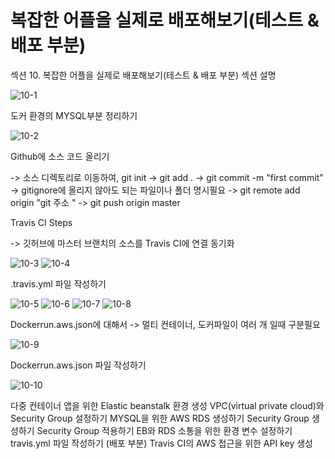 # 복잡한 어플을 실제로 배포해보기(테스트 & 배포 부분)

섹션 10. 복잡한 어플을 실제로 배포해보기(테스트 & 배포 부분)
섹션 설명

![10-1](https://user-images.githubusercontent.com/85863175/147851733-733b0bc5-1ce3-40a2-8823-7f3baf56b0be.png)

도커 환경의 MYSQL부분 정리하기

![10-2](https://user-images.githubusercontent.com/85863175/147851736-5320cd8b-a955-4784-81f1-761eb7b16060.png)

Github에 소스 코드 올리기

-> 소스 디렉토리로 이동하여, git init
-> git add .
-> git commit -m "first commit"
-> gitignore에 올리지 않아도 되는 파일이나 폴더 명시필요
-> git remote add origin "git 주소 "
-> git push origin master


Travis CI Steps

-> 깃허브에 마스터 브랜치의 소스를 Travis CI에 연결 동기화

![10-3](https://user-images.githubusercontent.com/85863175/147851720-7f9d6c4a-9ea6-4ed6-bdea-a3f622d8eac7.png)
![10-4](https://user-images.githubusercontent.com/85863175/147851723-082354fd-f0ce-4cc3-a3b0-fe9acf862b48.png)

.travis.yml 파일 작성하기

![10-5](https://user-images.githubusercontent.com/85863175/147851724-f0f966b3-651f-4717-983f-b32ae33989e1.png)
![10-6](https://user-images.githubusercontent.com/85863175/147851725-7f27a58e-0b43-4f1c-bf07-25fa6ac40195.png)
![10-7](https://user-images.githubusercontent.com/85863175/147851726-4f6ed8f8-1755-407c-8f26-11fc2377a928.png)
![10-8](https://user-images.githubusercontent.com/85863175/147851727-cff26628-2a00-4ebd-8cf9-40ebd7676e2f.png)


Dockerrun.aws.json에 대해서
-> 멀티 컨테이너, 도커파일이 여러 개 일때 구분필요

![10-9](https://user-images.githubusercontent.com/85863175/147851730-47594ca3-6336-474d-926d-bd3dbf5895bf.png)

Dockerrun.aws.json 파일 작성하기

![10-10](https://user-images.githubusercontent.com/85863175/147851732-596ffcfc-4197-4d9a-9153-9b039710a124.png)

다중 컨테이너 앱을 위한 Elastic beanstalk 환경 생성
VPC(virtual private cloud)와 Security Group 설정하기
MYSQL을 위한 AWS RDS 생성하기
Security Group 생성하기
Security Group 적용하기
EB와 RDS 소통을 위한 환경 변수 설정하기
travis.yml 파일 작성하기 (배포 부분)
Travis CI의 AWS 접근을 위한 API key 생성
